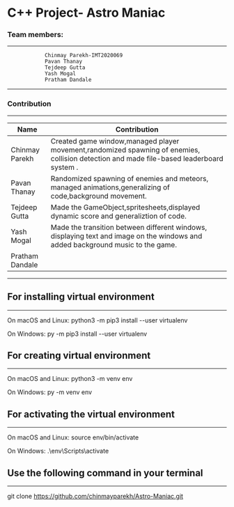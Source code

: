 # C++ Project- Astro Maniac

### Team members:
---

                Chinmay Parekh-IMT2020069
                Pavan Thanay
                Tejdeep Gutta
                Yash Mogal
                Pratham Dandale
---
                

### Contribution
---

| Name                               | Contribution                                                     |
| ----                               | ------------                                                     |
| Chinmay Parekh     |    Created game window,managed player movement,randomized spawning of enemies, collision detection and made file-based leaderboard system .    |
| Pavan Thanay                     |  Randomized spawning of enemies and meteors, managed animations,generalizing of code,background movement.    | 
| Tejdeep Gutta                    |  Made the GameObject,spritesheets,displayed dynamic score and generaliztion of code. | 
| Yash Mogal                        |    Made the transition between different windows, displaying text and image on the windows and added background music to the game.    |
| Pratham Dandale                         |    |

---

## For installing virtual environment
---

On macOS and Linux:
python3 -m pip3 install --user virtualenv

On Windows:
py -m pip3 install --user virtualenv

## For creating virtual environment
---

On macOS and Linux:
python3 -m venv env

On Windows:
py -m venv env

## For activating the virtual environment
---

On macOS and Linux:
source env/bin/activate

On Windows:
.\env\Scripts\activate

## Use the following command in your terminal
---

git clone https://github.com/chinmayparekh/Astro-Maniac.git

